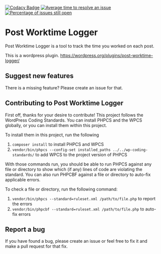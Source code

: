 [![Codacy Badge](https://api.codacy.com/project/badge/Grade/ec1ee9f6188548b1b2694e7ce3298399)](https://www.codacy.com/app/patrick-hausmann/post-worktime-logger?utm_source=github.com&amp;utm_medium=referral&amp;utm_content=blackus3r/post-worktime-logger&amp;utm_campaign=Badge_Grade)
[![Average time to resolve an issue](http://isitmaintained.com/badge/resolution/blackus3r/post-worktime-logger.svg)](http://isitmaintained.com/project/blackus3r/post-worktime-logger "Average time to resolve an issue")
[![Percentage of issues still open](http://isitmaintained.com/badge/open/blackus3r/post-worktime-logger.svg)](http://isitmaintained.com/project/blackus3r/post-worktime-logger "Percentage of issues still open")

# Post Worktime Logger

Post Worktime Logger is a tool to track the time you worked on each post.

This is a wordpress plugin. https://wordpress.org/plugins/post-worktime-logger/

## Suggest new features

There is a missing feature? Please create an issue for that.

## Contributing to Post Worktime Logger

First off, thanks for your desire to contribute! This project follows the WordPress Coding Standards. You can install PHPCS and the WPCS globally, or you can install them within this project.

To install them in this project, run the following

1. `composer install` to install PHPCS and WPCS
2. `vendor/bin/phpcs --config-set installed_paths ../../wp-coding-standards/` to add WPCS to the project version of PHPCS

With those commands run, you should be able to run PHPCS against any file or directory to show which (if any) lines of code are violating the standard. You can also run PHPCBF against a file or directory to auto-fix applicable errors.

To check a file or directory, run the following command:

1. `vendor/bin/phpcs --standard=ruleset.xml /path/to/file.php` to report the errors
2. `vendor/bin/phpcbf --standard=ruleset.xml /path/to/file.php` to auto-fix errors

## Report a bug

If you have found a bug, please create an issue or feel free to fix it and make a pull request for that fix.

